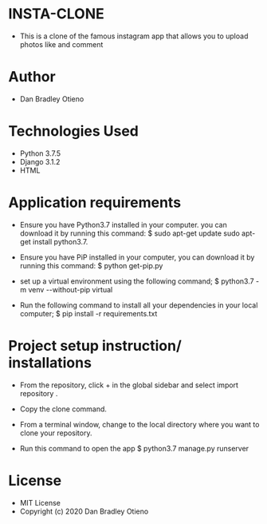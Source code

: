 # INSTA-CLONE
 * This is a clone of the famous instagram app that allows you to upload photos like and comment

# Author 
* Dan Bradley Otieno

# Technologies Used

* Python 3.7.5
* Django 3.1.2
* HTML

# Application requirements
* Ensure you have Python3.7 installed in your computer. you can download it by running this command:
 $ sudo apt-get update sudo apt-get install python3.7.

* Ensure you have PiP installed in your computer, you can download it by running this command:
 $ python get-pip.py

* set up a virtual environment using the following command;
 $ python3.7 -m venv --without-pip virtual

* Run the following command to install all your dependencies in your local computer;
 $ pip install -r requirements.txt

# Project setup instruction/ installations

* From the repository, click + in the global sidebar and select import repository .

* Copy the clone command.

* From a terminal window, change to the local directory where you want to clone your repository.

* Run this command to open the app
  $ python3.7 manage.py runserver

# License
* MIT License
* Copyright (c) 2020 Dan Bradley Otieno
